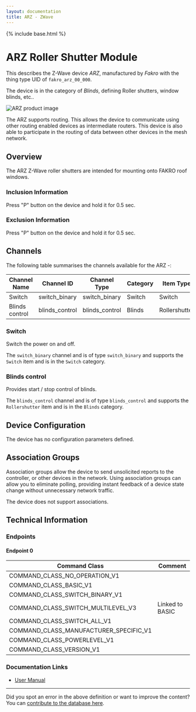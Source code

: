 ```yaml
---
layout: documentation
title: ARZ - ZWave
---
```


{% include base.html %}

# ARZ Roller Shutter Module
This describes the Z-Wave device *ARZ*, manufactured by *Fakro* with the thing type UID of ```fakro_arz_00_000```.

The device is in the category of *Blinds*, defining Roller shutters, window blinds, etc..

![ARZ product image](https://www.cd-jackson.com/zwave_device_uploads/248/248_default.jpg)


The ARZ supports routing. This allows the device to communicate using other routing enabled devices as intermediate routers.  This device is also able to participate in the routing of data between other devices in the mesh network.

## Overview

The ARZ Z-Wave roller shutters are intended for mounting onto FAKRO roof windows.

### Inclusion Information

Press "P" button on the device and hold it for 0.5 sec.

### Exclusion Information

Press "P" button on the device and hold it for 0.5 sec.

## Channels

The following table summarises the channels available for the ARZ -:

| Channel Name | Channel ID | Channel Type | Category | Item Type |
|--------------|------------|--------------|----------|-----------|
| Switch | switch_binary | switch_binary | Switch | Switch | 
| Blinds control | blinds_control | blinds_control | Blinds | Rollershutter | 

### Switch
Switch the power on and off.

The ```switch_binary``` channel and is of type ```switch_binary``` and supports the ```Switch``` item and is in the ```Switch``` category.

### Blinds control
Provides start / stop control of blinds.

The ```blinds_control``` channel and is of type ```blinds_control``` and supports the ```Rollershutter``` item and is in the ```Blinds``` category.



## Device Configuration

The device has no configuration parameters defined.

## Association Groups

Association groups allow the device to send unsolicited reports to the controller, or other devices in the network. Using association groups can allow you to eliminate polling, providing instant feedback of a device state change without unnecessary network traffic.

The device does not support associations.
## Technical Information

### Endpoints

#### Endpoint 0

| Command Class | Comment |
|---------------|---------|
| COMMAND_CLASS_NO_OPERATION_V1| |
| COMMAND_CLASS_BASIC_V1| |
| COMMAND_CLASS_SWITCH_BINARY_V1| |
| COMMAND_CLASS_SWITCH_MULTILEVEL_V3| Linked to BASIC|
| COMMAND_CLASS_SWITCH_ALL_V1| |
| COMMAND_CLASS_MANUFACTURER_SPECIFIC_V1| |
| COMMAND_CLASS_POWERLEVEL_V1| |
| COMMAND_CLASS_VERSION_V1| |

### Documentation Links

* [User Manual](https://www.cd-jackson.com/zwave_device_uploads/248/AJP-Z-WAVE-FAKRO-EN.pdf)

---

Did you spot an error in the above definition or want to improve the content?
You can [contribute to the database here](http://www.cd-jackson.com/index.php/zwave/zwave-device-database/zwave-device-list/devicesummary/248).
